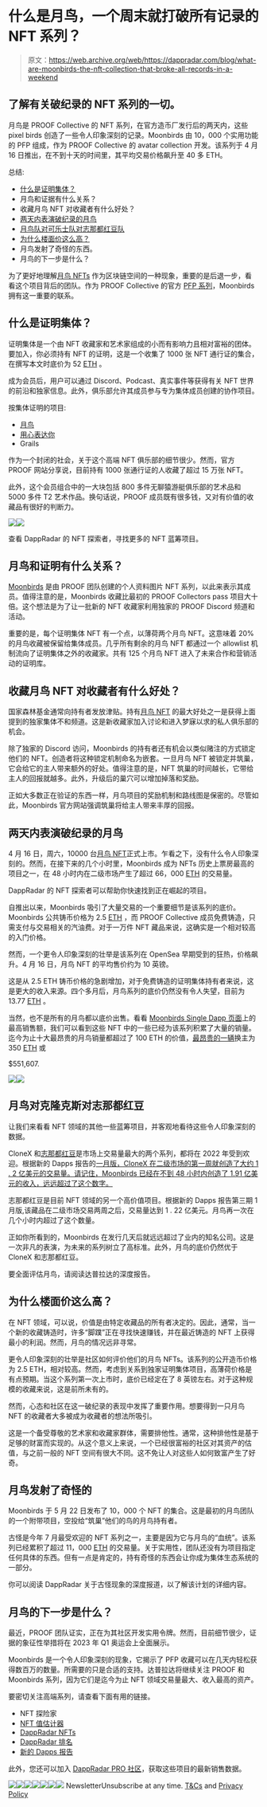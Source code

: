 # 什么是月鸟，一个周末就打破所有记录的 NFT 系列？

> 原文：<https://web.archive.org/web/https://dappradar.com/blog/what-are-moonbirds-the-nft-collection-that-broke-all-records-in-a-weekend>

## 了解有关破纪录的 NFT 系列的一切。

月鸟是 PROOF Collective 的 NFT 系列，在官方造币厂发行后的两天内，这些 pixel birds 创造了一些令人印象深刻的记录。Moonbirds 由 10，000 个实用功能的 PFP 组成，作为 PROOF Collective 的 avatar collection 开发。该系列于 4 月 16 日推出，在不到十天的时间里，其平均交易价格飙升至 40 多 ETH。

总结:

*   [什么是证明集体？](https://web.archive.org/web/20221007150626/https://dappradar.com/blog/what-are-moonbirds-the-nft-collection-that-broke-all-records-in-a-weekend/#what-is)
*   月鸟和证据有什么关系？
*   收藏月鸟 NFT 对收藏者有什么好处？
*   [两天内表演破纪录的月鸟](https://web.archive.org/web/20221007150626/https://dappradar.com/blog/what-are-moonbirds-the-nft-collection-that-broke-all-records-in-a-weekend/#record)
*   [月鸟队对可乐士队对志那都红豆队](https://web.archive.org/web/20221007150626/https://dappradar.com/blog/what-are-moonbirds-the-nft-collection-that-broke-all-records-in-a-weekend/#vs)
*   [为什么楼面价这么高？](https://web.archive.org/web/20221007150626/https://dappradar.com/blog/what-are-moonbirds-the-nft-collection-that-broke-all-records-in-a-weekend/#why-is)
*   月鸟发射了奇怪的东西。
*   月鸟的下一步是什么？

为了更好地理解[月鸟 NFTs](https://web.archive.org/web/20221007150626/https://dappradar.com/ethereum/collectibles/moonbirds) 作为区块链空间的一种现象，重要的是后退一步，看看这个项目背后的团队。作为 PROOF Collective 的官方 [PFP 系列](https://web.archive.org/web/20221007150626/https://dappradar.com/blog/top-10-most-popular-avatar-pfp-nft-collections)，Moonbirds 拥有这一重要的联系。

## 什么是证明集体？

证明集体是一个由 NFT 收藏家和艺术家组成的小而有影响力且相对富裕的团体。要加入，你必须持有 NFT 的证明，这是一个收集了 1000 张 NFT 通行证的集合，在撰写本文时底价为 52 [ETH](https://web.archive.org/web/20221007150626/https://dappradar.com/rankings/protocol/ethereum) 。

成为会员后，用户可以通过 Discord、Podcast、真实事件等获得有关 NFT 世界的前沿和独家信息。此外，俱乐部允许其成员参与专为集体成员创建的协作项目。

按集体证明的项目:

*   [月鸟](https://web.archive.org/web/20221007150626/https://dappradar.com/hub/nft-explorer/collection/moonbirds)
*   [用心表达你](https://web.archive.org/web/20221007150626/https://dappradar.com/hub/nft-explorer/collection/emotes-by-heart-you-v2)
*   Grails

作为一个封闭的社会，关于这个高端 NFT 俱乐部的细节很少。然而，官方 PROOF 网站分享说，目前持有 1000 张通行证的人收藏了超过 15 万张 NFT。

此外，这个会员组合中的一大块包括 800 多件无聊猿游艇俱乐部的艺术品和 5000 多件 T2 艺术作品。换句话说，PROOF 成员既有很多钱，又对有价值的收藏品有很好的判断力。

![](img/06ea1ab8602ea1c61cdc2152f62a98a0.png)![](img/9dbbf378b9c4cbd96cb51ee753120ecc.png)

查看 DappRadar 的 NFT 探索者，寻找更多的 NFT 蓝筹项目。

## 月鸟和证明有什么关系？

[Moonbirds](https://web.archive.org/web/20221007150626/https://dappradar.com/hub/nft-explorer/collection/moonbirds) 是由 PROOF 团队创建的个人资料图片 NFT 系列，以此来表示其成员。值得注意的是，Moonbirds 收藏比最初的 PROOF Collectors pass 项目大十倍。这个想法是为了让一批新的 NFT 收藏家利用独家的 PROOF Discord 频道和活动。

重要的是，每个证明集体 NFT 有一个点，以薄荷两个月鸟 NFT。这意味着 20%的月鸟收藏被保留给集体成员。几乎所有剩余的月鸟 NFT 都通过一个 allowlist 机制流向了证明集体之外的收藏家。共有 125 个月鸟 NFT 进入了未来合作和营销活动的证明库。

## 收藏月鸟 NFT 对收藏者有什么好处？

国家森林基金通常向持有者发放津贴。持有[月鸟 NFT](https://web.archive.org/web/20221007150626/https://dappradar.com/ethereum/collectibles/moonbirds) 的最大好处之一是获得上面提到的独家集体不和频道。这是新收藏家加入讨论和进入梦寐以求的私人俱乐部的机会。

除了独家的 Discord 访问，Moonbirds 的持有者还有机会以类似赌注的方式锁定他们的 NFT。创造者将这种锁定机制命名为嵌套。一旦月鸟 NFT 被锁定并筑巢，它会给它的主人带来额外的好处。值得注意的是，NFT 筑巢的时间越长，它带给主人的回报就越多。此外，升级后的巢穴可以增加掉落和奖励。

正如大多数正在验证的东西一样，月鸟项目的奖励机制和路线图是保密的。尽管如此，Moonbirds 官方网站强调筑巢将给主人带来丰厚的回报。

## 两天内表演破纪录的月鸟

4 月 16 日，周六，10000 台[月鸟 NFT](https://web.archive.org/web/20221007150626/https://dappradar.com/hub/nft-explorer/collection/moonbirds)正式上市。乍看之下，没有什么令人印象深刻的。然而，在接下来的几个小时里，Moonbirds 成为 NFTs 历史上票房最高的项目之一，在 48 小时内在二级市场产生了超过 66，000 [ETH](https://web.archive.org/web/20221007150626/https://dappradar.com/rankings/protocol/ethereum) 的交易量。

DappRadar 的 NFT 探索者可以帮助你快速找到正在崛起的项目。

自推出以来，Moonbirds 吸引了大量交易的一个重要细节是该系列的底价。Moonbirds 公共铸币价格为 2.5 [ETH](https://web.archive.org/web/20221007150626/https://dappradar.com/rankings/protocol/ethereum) ，而 PROOF Collective 成员免费铸造，只需支付与交易相关的汽油费。对于一万件 NFT 藏品来说，这确实是一个相对较高的入门价格。

然而，一个更令人印象深刻的壮举是该系列在 OpenSea 早期受到的狂热，价格飙升。4 月 16 日，月鸟 NFT 的平均售价约为 10 英镑。

这是从 2.5 ETH 铸币价格的急剧增加，对于免费铸造的证明集体持有者来说，这是更大的收入来源。四个多月后，月鸟系列的底价仍然没有令人失望，目前为 13.77 [ETH](https://web.archive.org/web/20221007150626/https://dappradar.com/rankings/protocol/ethereum) 。

当然，也不是所有的月鸟都以底价出售。看看 [Moonbirds Single Dapp 页面](https://web.archive.org/web/20221007150626/https://dappradar.com/ethereum/collectibles/moonbirds)上的最高销售额，我们可以看到这些 NFT 中的一些已经为该系列积累了大量的销量。迄今为止十大最昂贵的月鸟销量都超过了 100 ETH 的价值，[最昂贵的一辆](https://web.archive.org/web/20221007150626/https://dappradar.com/hub/assets/eth/0x23581767a106ae21c074b2276d25e5c3e136a68b/2642)换主为 350 [ETH](https://web.archive.org/web/20221007150626/https://dappradar.com/rankings/protocol/ethereum) 或

$551,607.

![](img/fa820f41cc72b3c4b0ceca0d6102ecd2.png)![](img/e533ea01df03963ccdd30b10d0b69598.png)

## 月鸟对克隆克斯对志那都红豆

让我们来看看 NFT 领域的其他一些蓝筹项目，并客观地看待这些令人印象深刻的数据。

CloneX 和[志那都红豆](https://web.archive.org/web/20221007150626/https://dappradar.com/hub/nft-explorer/collection/azuki)是市场上交易量最大的两个系列，都将在 2022 年受到欢迎。根据新的 Dapps 报告的[一月版，CloneX 在二级市场的第一周就创造了大约 1 . 2 亿美元的交易量。请记住，Moonbirds 已经在不到 48 小时内创造了 1.91 亿美元的收入，远远超过了这个数字。](https://web.archive.org/web/20221007150626/https://dappradar.com/blog/new-dapps-report-nft-collectibles-january-2022-edition)

志那都红豆是目前 NFT 领域的另一个高价值项目。根据新的 Dapps 报告第三期 1 月版,该藏品在二级市场交易两周之后，交易量达到 1 . 22 亿美元。月鸟再一次在几个小时内超过了这个数量。

正如你所看到的，Moonbirds 在发行几天后就远远超过了业内的知名公司。这是一次非凡的表演，为未来的系列树立了高标准。此外，月鸟的底价仍然优于 CloneX 和志那都红豆。

要全面评估月鸟，请阅读达普拉达的深度报告。

## 为什么楼面价这么高？

在 NFT 领域，可以说，价值是由特定收藏品的所有者决定的。因此，通常，当一个新的收藏铸造时，许多“脚蹼”正在寻找快速赚钱，并在最近铸造的 NFT 上获得最小的利润。然而，月鸟的情况远非寻常。

更令人印象深刻的壮举是社区如何评价他们的月鸟 NFTs。该系列的公开造币价格为 2.5 ETH，相对较高。然而，考虑到关系到独家证明集体项目，高薄荷价格是有点预期。当这个系列第一次上市时，底价已经定在了 8 英镑左右。对于这种规模的收藏来说，这是前所未有的。

然而，心态和社区在这一破纪录的表现中发挥了重要作用。想要得到一只月鸟 NFT 的收藏者大多被成为收藏者的想法所吸引。

这是一个备受尊敬的艺术家和收藏家群体，需要排他性。通常，这种排他性是基于足够的财富而实现的。从这个意义上来说，一个已经很富裕的社区对其资产的估值，与之前一般的 NFT 空间有很大不同。这不免让人对这些人如何致富产生了好奇。

## 月鸟发射了奇怪的

Moonbirds 于 5 月 22 日发布了 10，000 个 NFT 的集合。这是最初的月鸟团队的一个附带项目，空投给“筑巢”他们的鸟的月鸟持有者。

古怪是今年 7 月最受欢迎的 NFT 系列之一，主要是因为它与月鸟的“血统”。该系列已经累积了超过 11，000 [ETH](https://web.archive.org/web/20221007150626/https://dappradar.com/rankings/protocol/ethereum) 的交易量。关于实用性，团队还没有为项目指定任何具体的东西。但有一点是肯定的，持有奇怪的东西会让你成为集体生态系统的一部分。

你可以阅读 DappRadar 关于古怪现象的深度报道，以了解该计划的详细内容。

## 月鸟的下一步是什么？

最近，PROOF 团队证实，正在为其社区开发实用令牌。然而，目前细节很少，证据的象征性举措将在 2023 年 Q1 奥运会上全面展示。

Moonbirds 是一个令人印象深刻的现象，它揭示了 PFP 收藏可以在几天内轻松获得数百万的数量。所需要的只是合适的支持。达普拉达将继续关注 PROOF 和 Moonbirds 系列，因为它们是迄今为止 NFT 领域交易量最大、收入最高的资产。

要密切关注高端系列，请查看下面有用的链接。

*   NFT 探险家
*   [NFT 值估计器](https://web.archive.org/web/20221007150626/https://dappradar.com/hub/nft-value-estimator)
*   [DappRadar NFTs](https://web.archive.org/web/20221007150626/https://dappradar.com/nft)
*   [DappRadar 排名](https://web.archive.org/web/20221007150626/https://dappradar.com/rankings)
*   [新的 Dapps 报告](https://web.archive.org/web/20221007150626/https://dappradar.com/blog/category/new-dapps-report)

此外，您还可以加入 [DappRadar PRO 社区](https://web.archive.org/web/20221007150626/https://dappradar.com/token/pro)，获取这些项目的最新销售数据。

[](https://web.archive.org/web/20221007150626/https://dappradar.com/ethereum/collectibles/moonbirds)[![](img/708b88958c4ef21e9d35343890d666ab.png)<picture>![](img/db3ef8b33df2542410cf7cb6fdc46553.png)</picture>](https://web.archive.org/web/20221007150626/https://dappradar.com/ethereum/collectibles/moonbirds)[](https://web.archive.org/web/20221007150626/https://dappradar.com/token/pro)[![](img/708b88958c4ef21e9d35343890d666ab.png)<picture>![](img/6c4775dda5a62d58cef920e80b2d59cb.png)</picture>](https://web.archive.org/web/20221007150626/https://dappradar.com/token/pro)[](https://web.archive.org/web/20221007150626/https://dappradar.com/nft/collections)[![](img/708b88958c4ef21e9d35343890d666ab.png)<picture>![](img/4ba40c823c9c9214577b53d73ee63321.png)</picture>](https://web.archive.org/web/20221007150626/https://dappradar.com/nft/collections)![](img/6d5a4a2d609c56e1a5771717e54ba759.png) NewsletterUnsubscribe at any time. [T&Cs](https://web.archive.org/web/20221007150626/https://dappradar.com/terms) and [Privacy Policy](https://web.archive.org/web/20221007150626/https://dappradar.com/privacy-policy)